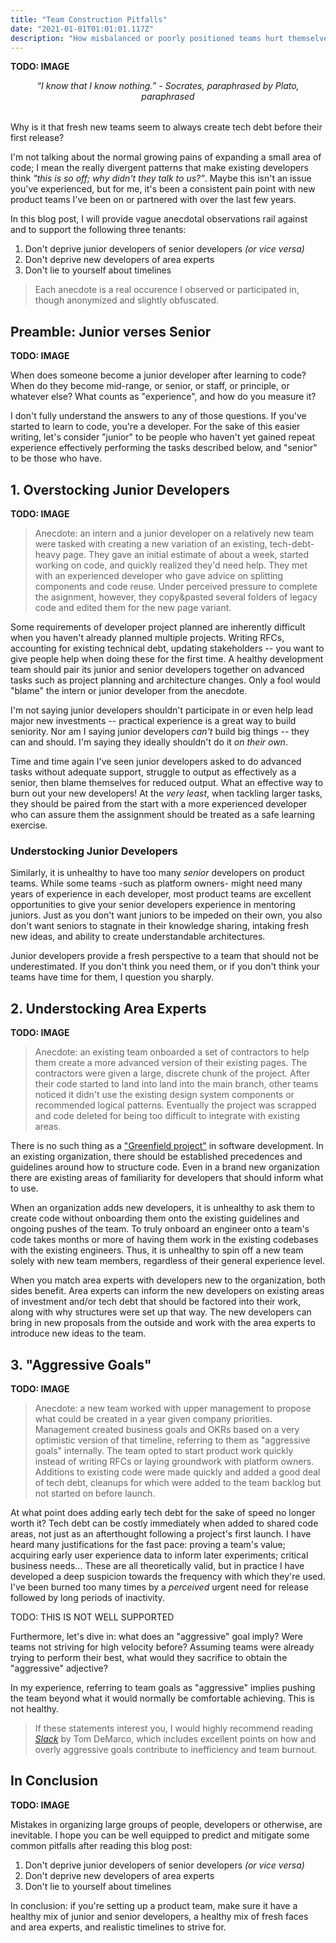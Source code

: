 ```yaml
---
title: "Team Construction Pitfalls"
date: "2021-01-01T01:01:01.117Z"
description: "How misbalanced or poorly positioned teams hurt themselves technically in both the short and long term."
---
```


**TODO: IMAGE**

<em style="display:block;margin-bottom:2rem;text-align:center;">
“I know that I know nothing.” - Socrates, paraphrased by Plato, paraphrased
<br />
</em>

Why is it that fresh new teams seem to always create tech debt before their first release?

I'm not talking about the normal growing pains of expanding a small area of code; I mean the really divergent patterns that make existing developers think _"this is so off; why didn't they talk to us?"_.
Maybe this isn't an issue you've experienced, but for me, it's been a consistent pain point with new product teams I've been on or partnered with over the last few years.

In this blog post, I will provide vague anecdotal observations rail against and  to support the following three tenants:

1. Don't deprive junior developers of senior developers _(or vice versa)_
2. Don't deprive new developers of area experts
3. Don't lie to yourself about timelines

> Each anecdote is a real occurence I observed or participated in, though anonymized and slightly obfuscated.

## Preamble: Junior verses Senior

**TODO: IMAGE**

When does someone become a junior developer after learning to code?
When do they become mid-range, or senior, or staff, or principle, or whatever else?
What counts as "experience", and how do you measure it?

I don't fully understand the answers to any of those questions.
If you've started to learn to code, you're a developer.
For the sake of this easier writing, let's consider "junior" to be people who haven't yet gained repeat experience effectively performing the tasks described below, and "senior" to be those who have.

## 1. Overstocking Junior Developers

**TODO: IMAGE**

> Anecdote: an intern and a junior developer on a relatively new team were tasked with creating a new variation of an existing, tech-debt-heavy page.
> They gave an initial estimate of about a week, started working on code, and quickly realized they'd need help.
> They met with an experienced developer who gave advice on splitting components and code reuse.
> Under perceived pressure to complete the asignment, however, they copy&pasted several folders of legacy code and edited them for the new page variant. 

Some requirements of developer project planned are inherently difficult when you haven't already planned multiple projects.
Writing RFCs, accounting for existing technical debt, updating stakeholders -- you want to give people help when doing these for the first time.
A healthy development team should pair its junior and senior developers together on advanced tasks such as project planning and architecture changes.
Only a fool would "blame" the intern or junior developer from the anecdote.

I'm not saying junior developers shouldn't participate in or even help lead major new investments -- practical experience is a great way to build seniority.
Nor am I saying junior developers _can't_ build big things -- they can and should.
I'm saying they ideally shouldn't do it _on their own_.

Time and time again I've seen junior developers asked to do advanced tasks without adequate support, struggle to output as effectively as a senior, then blame themselves for reduced output.
What an effective way to burn out your new developers!
At the _very least_, when tackling larger tasks, they should be paired from the start with a more experienced developer who can assure them the assignment should be treated as a safe learning exercise.

### Understocking Junior Developers

Similarly, it is unhealthy to have too many _senior_ developers on product teams.
While some teams -such as platform owners- might need many years of experience in each developer, most product teams are excellent opportunities to give your senior developers experience in mentoring juniors.
Just as you don't want juniors to be impeded on their own, you also don't want seniors to stagnate in their knowledge sharing, intaking fresh new ideas, and ability to create understandable architectures.

Junior developers provide a fresh perspective to a team that should not be underestimated.
If you don't think you need them, or if you don't think your teams have time for them, I question you sharply.

## 2. Understocking Area Experts

**TODO: IMAGE**

> Anecdote: an existing team onboarded a set of contractors to help them create a more advanced version of their existing pages.
> The contractors were given a large, discrete chunk of the project.
> After their code started to land into land into the main branch, other teams noticed it didn't use the existing design system components or recommended logical patterns.
> Eventually the project was scrapped and code deleted for being too difficult to integrate with existing areas.

There is no such thing as a ["Greenfield project"](https://en.wikipedia.org/wiki/Greenfield_project) in software development.
In an existing organization, there should be established precedences and guidelines around how to structure code.
Even in a brand new organization there are existing areas of familiarity for developers that should inform what to use.

When an organization adds new developers, it is unhealthy to ask them to create code without onboarding them onto the existing guidelines and ongoing pushes of the team.
To truly onboard an engineer onto a team's code takes months or more of having them work in the existing codebases with the existing engineers.
Thus, it is unhealthy to spin off a new team solely with new team members, regardless of their general experience level.

When you match area experts with developers new to the organization, both sides benefit.
Area experts can inform the new developers on existing areas of investment and/or tech debt that should be factored into their work, along with why structures were set up that way.
The new developers can bring in new proposals from the outside and work with the area experts to introduce new ideas to the team.

## 3. "Aggressive Goals"

**TODO: IMAGE**

> Anecdote: a new team worked with upper management to propose what could be created in a year given company priorities.
> Management created business goals and OKRs based on a very optimistic version of that timeline, referring to them as "aggressive goals" internally.
> The team opted to start product work quickly instead of writing RFCs or laying groundwork with platform owners.
> Additions to existing code were made quickly and added a good deal of tech debt, cleanups for which were added to the team backlog but not started on before launch.

At what point does adding early tech debt for the sake of speed no longer worth it?
Tech debt can be costly immediately when added to shared code areas, not just as an afterthought following a project's first launch.
I have heard many justifications for the fast pace: proving a team's value; acquiring early user experience data to inform later experiments; critical business needs...
These are all theoretically valid, but in practice I have developed a deep suspicion towards the frequency with which they're used.
I've been burned too many times by a _perceived_ urgent need for release followed by long periods of inactivity.

TODO: THIS IS NOT WELL SUPPORTED

Furthermore, let's dive in: what does an "aggressive" goal imply?
Were teams not striving for high velocity before?
Assuming teams were already trying to perform their best, what would they sacrifice to obtain the "aggressive" adjective?

In my experience, referring to team goals as "aggressive" implies pushing the team beyond what it would normally be comfortable achieving.
This is not healthy.

> If these statements interest you, I would highly recommend reading _[Slack](https://www.penguinrandomhouse.com/books/39276/slack-by-tom-demarco)_ by Tom DeMarco, which includes excellent points on how and overly aggressive goals contribute to inefficiency and team burnout.

## In Conclusion

**TODO: IMAGE**

Mistakes in organizing large groups of people, developers or otherwise, are inevitable.
I hope you can be well equipped to predict and mitigate some common pitfalls after reading this blog post:

1. Don't deprive junior developers of senior developers _(or vice versa)_
2. Don't deprive new developers of area experts
3. Don't lie to yourself about timelines

In conclusion: if you're setting up a product team, make sure it have a healthy mix of junior and senior developers, a healthy mix of fresh faces and area experts, and realistic timelines to strive for.

